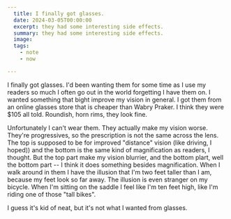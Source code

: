 ```yaml
---
  title: I finally got glasses.
  date: 2024-03-05T00:00:00
  excerpt: they had some interesting side effects.
  summary: they had some interesting side effects.
  image: 
  tags:
    - note
    - now

---
```


  I finally got glasses. I'd been wanting them for some time as I use my readers so much I often go out in the world forgetting I have them on. I wanted something that bight improve my vision in general. I got them from an online glasses store that is cheaper than Wabry Praker. I think they were $105 all told. Roundish, horn rims, they look fine. 

  Unfortunately I can't wear them. They actually make my vision worse. They're progressives, so the prescription is not the same across the lens. The top is supposed to be for improved "distance" vision (like driving, I hoped)) and the bottom is the same kind of magnification as readers, I thought. But the top part make my vision blurrier, and the bottom plart, well the bottom part -- I think it does something besides magnification. When I walk around in them I have the illusion that I'm two feet taller than I am, because my feet look so far away. The illusion is even stranger on my bicycle. When I'm sitting on the saddle I feel like I'm ten feet high, like I'm riding one of those "tall bikes".

  I guess it's kid of neat, but it's not what I wanted from glasses.


  